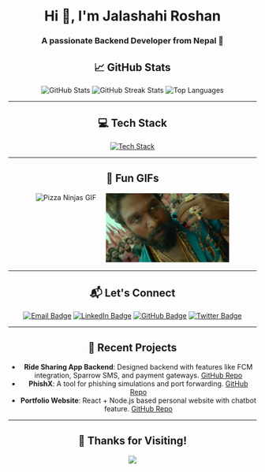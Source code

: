 <h1 align="center">Hi 👋, I'm Jalashahi Roshan</h1>
<h3 align="center">A passionate Backend Developer from Nepal 🚀</h3>

<h2 align="center">📈 GitHub Stats</h2>

<div align="center">
  <img src="https://github-readme-stats.vercel.app/api?username=RoshanJalashahi&show_icons=true&theme=dracula" alt="GitHub Stats" height="180" />
  <img src="https://github-readme-streak-stats.herokuapp.com/?user=RoshanJalashahi&theme=dracula" alt="GitHub Streak Stats" height="180" />
  <img src="https://github-readme-stats.vercel.app/api/top-langs/?username=RoshanJalashahi&layout=compact&theme=dracula" alt="Top Languages" height="180" />
</div>

---

<h2 align="center">💻 Tech Stack</h2>

<div align="center">
  <a href="https://skillicons.dev">
    <img src="https://skillicons.dev/icons?i=html,css,js,nodejs,react,php,laravel,mysql,mongodb,sqlite,postgres,django,python,git,docker,postman,c,cpp" alt="Tech Stack" />
  </a>
</div>

---

<h2 align="center">🌟 Fun GIFs</h2>

<div align="center" style="display: flex; flex-wrap: wrap; justify-content: center; gap: 20px;">
  <div>
    <img src="https://media.giphy.com/media/78XCFBGOlS6keY1Bil/giphy.gif" width="250" alt="Pizza Ninjas GIF" />
  </div>
  <div>
    <img src="giphy.webp" width="250" alt="Coding Fun GIF" />
  </div>
</div>

---

<h2 align="center">📬 Let's Connect</h2>

<div align="center">
  <a href="mailto:roshan.example@gmail.com"><img src="https://img.shields.io/badge/Email-D14836?style=for-the-badge&logo=gmail&logoColor=white" alt="Email Badge"></a>
  <a href="https://linkedin.com/in/roshanjalashahi"><img src="https://img.shields.io/badge/LinkedIn-0077B5?style=for-the-badge&logo=linkedin&logoColor=white" alt="LinkedIn Badge"></a>
  <a href="https://github.com/RoshanJalashahi"><img src="https://img.shields.io/badge/GitHub-100000?style=for-the-badge&logo=github&logoColor=white" alt="GitHub Badge"></a>
  <a href="https://twitter.com/roshanjalashahi"><img src="https://img.shields.io/badge/Twitter-1DA1F2?style=for-the-badge&logo=twitter&logoColor=white" alt="Twitter Badge"></a>
</div>

---

<h2 align="center">📝 Recent Projects</h2>

<div align="center">
  <ul>
    <li><strong>Ride Sharing App Backend</strong>: Designed backend with features like FCM integration, Sparrow SMS, and payment gateways. <a href="https://github.com/RoshanJalashahi/ride-sharing-backend">GitHub Repo</a></li>
    <li><strong>PhishX</strong>: A tool for phishing simulations and port forwarding. <a href="https://github.com/RoshanJalashahi/phishx">GitHub Repo</a></li>
    <li><strong>Portfolio Website</strong>: React + Node.js based personal website with chatbot feature. <a href="https://github.com/RoshanJalashahi/portfolio">GitHub Repo</a></li>
  </ul>
</div>

---

<h2 align="center">🌟 Thanks for Visiting!</h2>

<div align="center">
  <img src="https://media.giphy.com/media/hvRJCLFzcasrR4ia7z/giphy.gif" width="100" />
</div>
